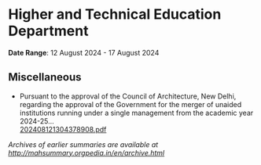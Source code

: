 # Higher and Technical Education Department

**Date Range**: 12 August 2024 - 17 August 2024


## Miscellaneous
- Pursuant to the approval of the Council of Architecture, New Delhi, regarding the approval of the Government for the merger of unaided institutions running under a single management from the academic year 2024-25...\
  [202408121304378908.pdf](https://gr.maharashtra.gov.in/Site/Upload/Government%20Resolutions/English/202408121304378908.pdf)


*Archives of earlier summaries are available at http://mahsummary.orgpedia.in/en/archive.html*